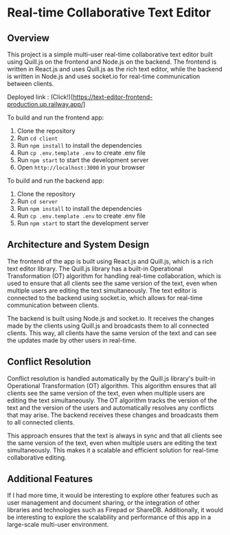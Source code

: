 # Real-time Collaborative Text Editor

## Overview

This project is a simple multi-user real-time collaborative text editor built using Quill.js on the frontend and Node.js on the backend. The frontend is written in React.js and uses Quill.js as the rich text editor, while the backend is written in Node.js and uses socket.io for real-time communication between clients.

Deployed link : (Click!)[https://text-editor-frontend-production.up.railway.app/]

To build and run the frontend app:
1. Clone the repository
2. Run `cd client`
3. Run `npm install` to install the dependencies
4. Run `cp .env.template .env` to create .env file
5. Run `npm start` to start the development server
6. Open `http://localhost:3000` in your browser

To build and run the backend app:
1. Clone the repository
2. Run `cd server`
3. Run `npm install` to install the dependencies
4. Run `cp .env.template .env` to create .env file
5. Run `npm start` to start the development server

## Architecture and System Design

The frontend of the app is built using React.js and Quill.js, which is a rich text editor library. The Quill.js library has a built-in Operational Transformation (OT) algorithm for handling real-time collaboration, which is used to ensure that all clients see the same version of the text, even when multiple users are editing the text simultaneously. The text editor is connected to the backend using socket.io, which allows for real-time communication between clients.

The backend is built using Node.js and socket.io. It receives the changes made by the clients using Quill.js and broadcasts them to all connected clients. This way, all clients have the same version of the text and can see the updates made by other users in real-time.

## Conflict Resolution

Conflict resolution is handled automatically by the Quill.js library's built-in Operational Transformation (OT) algorithm. This algorithm ensures that all clients see the same version of the text, even when multiple users are editing the text simultaneously. The OT algorithm tracks the version of the text and the version of the users and automatically resolves any conflicts that may arise. The backend receives these changes and broadcasts them to all connected clients.

This approach ensures that the text is always in sync and that all clients see the same version of the text, even when multiple users are editing the text simultaneously. This makes it a scalable and efficient solution for real-time collaborative editing.

## Additional Features

If I had more time, it would be interesting to explore other features such as user management and document sharing, or the integration of other libraries and technologies such as Firepad or ShareDB. Additionally, it would be interesting to explore the scalability and performance of this app in a large-scale multi-user environment.
